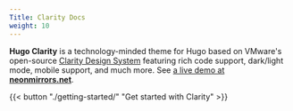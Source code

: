 ```yaml
---
Title: Clarity Docs
weight: 10
---
```


__Hugo Clarity__ is a technology-minded theme for Hugo based on VMware's
open-source [Clarity Design System](https://clarity.design/) featuring rich code support, dark/light mode, mobile
support, and much more. See [a live demo at __neonmirrors.net__](https://neonmirrors.net/).

{{< button "./getting-started/" "Get started with Clarity" >}}
